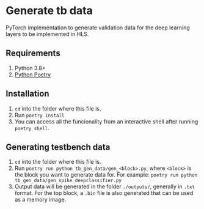 # Generate tb data

PyTorch implementation to generate validation data for the deep learning layers to be implemented in HLS.

## Requirements

1. Python 3.8+
2. [Python Poetry](python-poetry.org/)

## Installation

1. `cd` into the folder where this file is.
2. Run `poetry install`
3. You can access all the funcionality from an interactive shell after running `poetry shell`.

## Generating testbench data

1. `cd` into the folder where this file is.
2. Run `poetry run python tb_gen_data/gen_<block>.py`, where `<block>` is the block you want to generate data for. For example: `poetry run python tb_gen_data/gen_spike_deepclassifier.py`
3. Output data will be generated in the folder `./outputs/`, generally in `.txt` format. For the top block, a `.bin` file is also generated that can be used as a memory image.
